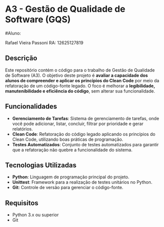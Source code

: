 # A3 - Gestão de Qualidade de Software (GQS)

#Aluno:

Rafael Vieira Passoni
RA: 12625127819

## Descrição

Este repositório contém o código para o trabalho de Gestão de Qualidade de Software (A3). O objetivo deste projeto é **avaliar a capacidade dos alunos de compreender e aplicar os princípios do Clean Code** por meio da refatoração de um código-fonte legado. O foco é melhorar a **legibilidade, manutenibilidade e eficiência do código**, sem alterar sua funcionalidade.

## Funcionalidades

- **Gerenciamento de Tarefas**: Sistema de gerenciamento de tarefas, onde você pode adicionar, listar, concluir, filtrar por prioridade e gerar relatórios.
- **Clean Code**: Refatoração do código legado aplicando os princípios do Clean Code, utilizando boas práticas de programação.
- **Testes Automatizados**: Conjunto de testes automatizados para garantir que a refatoração não quebre a funcionalidade do sistema.

## Tecnologias Utilizadas

- **Python**: Linguagem de programação principal do projeto.
- **Unittest**: Framework para a realização de testes unitários no Python.
- **Git**: Controle de versão para gerenciar o código-fonte.

## Requisitos

- Python 3.x ou superior
- Git
